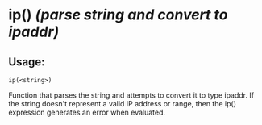 # ip() *(parse string and convert to ipaddr)*

## Usage:
```cedar
ip(<string>)
```

Function that parses the string and attempts to convert it to type ipaddr.
If the string doesn't represent a valid IP address or range, then the ip()
expression generates an error when evaluated.
